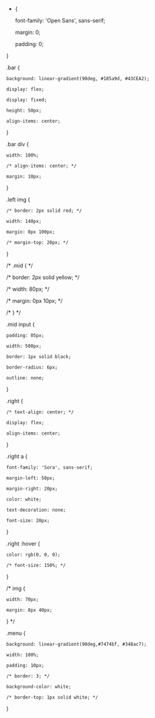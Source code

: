 * {

    font-family: 'Open Sans', sans-serif;

    margin: 0;

    padding: 0;

}

.bar {

    background: linear-gradient(90deg, #185a9d, #43CEA2);

    display: flex;

    display: fixed;

    height: 50px;

    align-items: center;

}

.bar div {

    width: 100%;

    /* align-items: center; */

    margin: 10px;

}

.left img {

    /* border: 2px solid red; */

    width: 140px;

    margin: 0px 100px;

    /* margin-top: 20px; */

}

/* .mid { */

/* border: 2px solid yellow; */

/* width: 80px; */

/* margin: 0px 10px; */

/* } */

.mid input {

    padding: 05px;

    width: 500px;

    border: 1px solid black;

    border-radius: 6px;

    outline: none;

}

.right {

    /* text-align: center; */

    display: flex;

    align-items: center;

}

.right a {

    font-family: 'Sora', sans-serif;

    margin-left: 50px;

    margin-right: 20px;

    color: white;

    text-decoration: none;

    font-size: 20px;

}

.right :hover {

    color: rgb(0, 0, 0);

    /* font-size: 150%; */

}

/* img {

    width: 70px;

    margin: 8px 40px;

} */

.menu {

    background: linear-gradient(90deg,#7474bf, #348ac7);

    width: 100%;

    padding: 10px;

    /* border: 3; */

    background-color: white;

    /* border-top: 1px solid white; */

}

